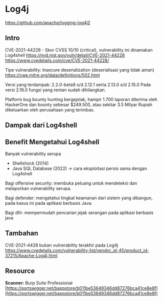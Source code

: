 
# Log4j
https://github.com/apache/logging-log4j2

## Intro
CVE-2021-44228 - Skor CVSS 10/10 (critical), vulnerability ini dinamakan Log4shell
https://nvd.nist.gov/vuln/detail/CVE-2021-44228
https://www.cvedetails.com/cve/CVE-2021-44228/

Tipe vulnerability: Insecure deserialization (deserialisasi yang tidak aman)
https://cwe.mitre.org/data/definitions/502.html

Versi yang terdampak: 2.2.0-beta9 s/d 2.12.1 serta 2.13.0 s/d 2.15.0
Pada versi 2.16.0 fungsi yang rentan sudah dihilangkan.

Platform bug bounty hunting bergejolak, hampir 1.700 laporan diterima oleh HackerOne dan bounty sebesar $249.500, atau sekitar 3.5 Milyar Rupiah dikeluarkan oleh perusahaan yang terimbas.

## Dampak dari Log4shell


## Benefit Mengetahui Log4shell
Banyak vulnerability serupa
- Shellshock (2014)
- Java SQL Database (2022) -> cara eksploitasi persis sama dengan Log4shell

Bagi offensive security: membuka peluang untuk mendeteksi dan melaporkan vulnerability serupa.

Bagi defender: mengetahui tingkat keamanan dari sistem yang dibangun, pada kasus ini pada aplikasi berbasis Java.

Bagi dfir: mempermudah pencarian jejak serangan pada aplikasi berbasis java


## Tambahan
CVE-2021-4428 bukan vulnerability terakhir pada Log4j
https://www.cvedetails.com/vulnerability-list/vendor_id-45/product_id-37215/Apache-Log4j.html

## Resource

**Scanner:**
Burp Suite Professional
[https://portswigger.net/bappstore/b011be53649346dd87276bca41ce8e8f](https://portswigger.net/bappstore/b011be53649346dd87276bca41ce8e8f)

